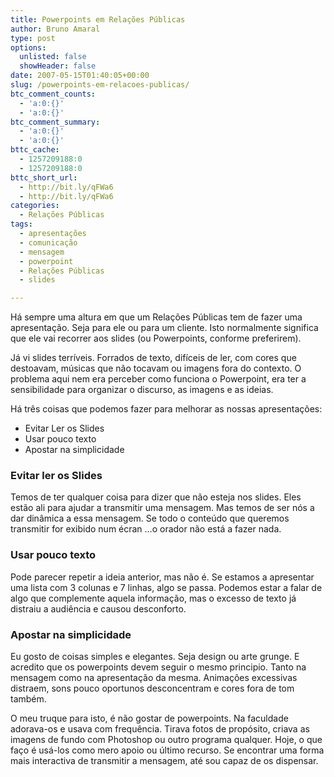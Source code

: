 ```yaml
---
title: Powerpoints em Relações Públicas
author: Bruno Amaral
type: post
options:
  unlisted: false
  showHeader: false
date: 2007-05-15T01:40:05+00:00
slug: /powerpoints-em-relacoes-publicas/
btc_comment_counts:
  - 'a:0:{}'
  - 'a:0:{}'
btc_comment_summary:
  - 'a:0:{}'
  - 'a:0:{}'
bttc_cache:
  - 1257209188:0
  - 1257209188:0
bttc_short_url:
  - http://bit.ly/qFWa6
  - http://bit.ly/qFWa6
categories:
  - Relações Públicas
tags:
  - apresentações
  - comunicação
  - mensagem
  - powerpoint
  - Relações Públicas
  - slides

---
```

Há sempre uma altura em que um Relações Públicas tem de fazer uma apresentação. Seja para ele ou para um cliente. Isto normalmente significa que ele vai recorrer aos slides (ou Powerpoints, conforme preferirem).

Já vi slides terríveis. Forrados de texto, difíceis de ler, com cores que destoavam, músicas que não tocavam ou imagens fora do contexto. O problema aqui nem era perceber como funciona o Powerpoint, era ter a sensibilidade para organizar o discurso, as imagens e as ideias.

Há três coisas que podemos fazer para melhorar as nossas apresentações:

  * Evitar Ler os Slides
  * Usar pouco texto
  * Apostar na simplicidade

### Evitar ler os Slides

Temos de ter qualquer coisa para dizer que não esteja nos slides. Eles estão ali para ajudar a transmitir uma mensagem. Mas temos de ser nós a dar dinâmica a essa mensagem. Se todo o conteúdo que queremos transmitir for exibido num écran &#8230;o orador não está a fazer nada.

### Usar pouco texto

Pode parecer repetir a ideia anterior, mas não é. Se estamos a apresentar uma lista com 3 colunas e 7 linhas, algo se passa. Podemos estar a falar de algo que complemente aquela informação, mas o excesso de texto já distraiu a audiência e causou desconforto.

### Apostar na simplicidade

Eu gosto de coisas simples e elegantes. Seja design ou arte grunge. E acredito que os powerpoints devem seguir o mesmo principio. Tanto na mensagem como na apresentação da mesma. Animações excessivas distraem, sons pouco oportunos desconcentram e cores fora de tom também.

O meu truque para isto, é não gostar de powerpoints. Na faculdade adorava-os e usava com frequência. Tirava fotos de propósito, criava as imagens de fundo com Photoshop ou outro programa qualquer. Hoje, o que faço é usá-los como mero apoio ou último recurso. Se encontrar uma forma mais interactiva de transmitir a mensagem, até sou capaz de os dispensar.